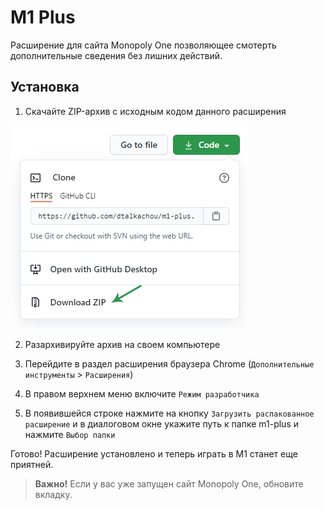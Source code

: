 # M1 Plus

Расширение для сайта Monopoly One позволяющее смотерть дополнительные сведения без лишних действий.

## Установка

1. Скачайте ZIP-архив с исходным кодом данного расширения

![How to download](docs/screenshots/download.jpg)

2. Разархивируйте архив на своем компьютере

3. Перейдите в раздел расширения браузера Chrome (`Дополнительные инструменты` > `Расширения`)

4. В правом верхнем меню включите `Режим разработчика`

5. В появившейся строке нажмите на кнопку `Загрузить распакованное расширение` и в диалоговом окне укажите путь к папке m1-plus и нажмите `Выбор папки`

Готово! Расширение установлено и теперь играть в M1 станет еще приятней.

> **Важно!** Если у вас уже запущен сайт Monopoly One, обновите вкладку.